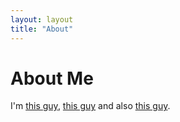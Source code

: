 ```yaml
---
layout: layout
title: "About"
---
```


# About Me

I'm [this guy](https://github.com/hermannloose), [this
guy](https://twitter.com/hermannloose) and also [this
guy](https://facebook.com/hermannloose).
